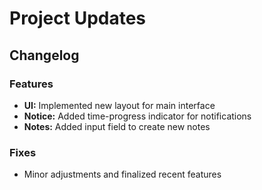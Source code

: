 # Project Updates

## Changelog

### Features
- **UI:** Implemented new layout for main interface
- **Notice:** Added time-progress indicator for notifications
- **Notes:** Added input field to create new notes

### Fixes
- Minor adjustments and finalized recent features